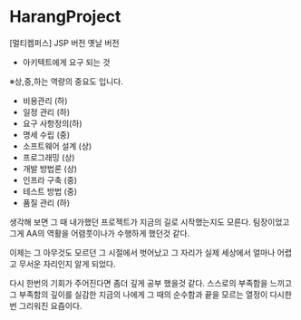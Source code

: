 # HarangProject
[멀티켐퍼스] JSP 버전 옛날 버전

 * 아키텍트에게 요구 되는 것

※상,중,하는 역량의 중요도 입니다.

- 비용관리 (하)
- 일정 관리 (하)
- 요구 사항정의(하)
- 명세 수립 (중)
- 소프트웨어 설계 (상)
- 프로그래밍 (상)
- 개발 방법론 (상)
- 인프라 구축 (중)
- 테스트 방법 (중)
- 품질 관리 (하)

생각해 보면 그 때 내가했던 프로젝트가 지금의 길로 시작했는지도 모른다.
팀장이었고 그게 AA의 역활을 어렴풋이나가 수행하게 했던것 같다.

이제는 그 아무것도 모르던 그 시절에서 벗어났고
그 자리가 실제 세상에서 얼마나 어렵고 무서운 자리인지 알게 되었다.

다시 한번의 기회가 주어진다면 좀더 깊게 공부 했을것 같다.
스스로의 부족함을 느끼고 그 부족함의 깊이를 실감한 지금의 나에게
그 때의 순수함과 끝을 모르는 열정이 다시한번 그리워진 요즘이다.
